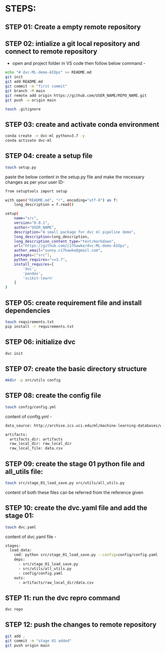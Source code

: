 # STEPS:

## STEP 01: Create a empty remote repository

## STEP 02: intialize a git local repository and connect to remote repository

* open and project folder in VS code then follow below command -

```bash
echo "# dvc-ML-demo-AIOps" >> README.md
git init
git add README.md
git commit -m "first commit"
git branch -M main
git remote add origin https://github.com/USER_NAME/REPO_NAME.git
git push -u origin main
```

```bash
touch .gitignore
```

## STEP 03: create and activate conda environment

```bash
conda create -n dvc-ml python=3.7 -y
conda activate dvc-ml
```

## STEP 04: create a setup file
```bash
touch setup.py
```

paste the below content in the setup.py file and make the necessary changes as per your user ID-

```bash
from setuptools import setup

with open("README.md", "r", encoding="utf-8") as f:
    long_description = f.read()

setup(
    name="src",
    version="0.0.1",
    author="USER_NAME",
    description="A small package for dvc ml pipeline demo",
    long_description=long_description,
    long_description_content_type="text/markdown",
    url="https://github.com/c17hawke/dvc-ML-demo-AIOps",
    author_email="sunny.c17hawke@gmail.com",
    packages=["src"],
    python_requires=">=3.7",
    install_requires=[
        'dvc',
        'pandas',
        'scikit-learn'
    ]
)
```

## STEP 05: create requirement file and install dependencies
```bash
touch requirements.txt
pip install -r requirements.txt
```

## STEP 06: initialize dvc
```bash
dvc init
```

## STEP 07: create the basic directory structure
```bash
mkdir -p src/utils config
```

## STEP 08: create the config file
```bash
touch config/config.yml
```

content of config.yml -
```bash
data_source: http://archive.ics.uci.edu/ml/machine-learning-databases/wine-quality/winequality-red.csv

artifacts: 
  artifacts_dir: artifacts
  raw_local_dir: raw_local_dir
  raw_local_file: data.csv
```

## STEP 09: create the stage 01 python file and all_utils file:
```bash
touch src/stage_01_load_save.py src/utils/all_utils.py
```

content of both these files can be referred from the reference given

## STEP 10: create the dvc.yaml file and add the stage 01:
```bash
touch dvc.yaml
```

content of dvc.yaml file -
```bash
stages:
  load_data:
    cmd: python src/stage_01_load_save.py --config=config/config.yaml
    deps:
      - src/stage_01_load_save.py
      - src/utils/all_utils.py
      - config/config.yaml
    outs:
      - artifacts/raw_local_dir/data.csv
```

## STEP 11: run the dvc repro command
```bash
dvc repo
```

## STEP 12: push the changes to remote repository
```bash
git add .
git commit -m "stage 01 added"
git push origin main
```

